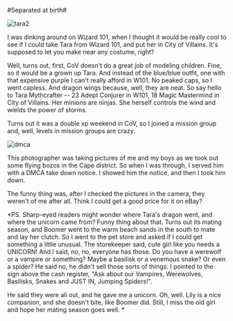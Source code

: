 #Separated at birth#

![](http://westkarana.com/wp-content/uploads/2008/07/tara2.jpg "tara2")

I was dinking around on Wizard 101, when I thought it would be really cool to see if I could take Tara from Wizard 101, and put her in City of Villains. It's supposed to let you make near any costume, right?

Well, turns out, first, CoV doesn't do a great job of modeling children. Fine, so it would be a grown up Tara. And instead of the blue/blue outfit, one with that expensive purple I can't really afford in W101. No peaked caps, so I went capless. And dragon wings because, well, they are neat. So say hello to Tara Mythcrafter -- 23 Adept Conjurer in W101, 18 Magic Mastermind in City of Villains. Her minions are ninjas. She herself controls the wind and wields the power of storms.

Turns out it was a double xp weekend in CoV, so I joined a mission group and, well, levels in mission groups are crazy.

![](http://westkarana.com/wp-content/uploads/2008/07/dmca.jpg "dmca")

This photographer was taking pictures of me and my boys as we took out some flying bozos in the Cape district. So when I was through, I served him with a DMCA take down notice. I showed him the notice, and then I took him down.

The funny thing was, after I checked the pictures in the camera, they weren't of me after all. Think I could get a good price for it on eBay?

*PS. Sharp-eyed readers might wonder where Tara's dragon went, and where the unicorn came from? Funny thing about that. Turns out its mating season, and Boomer went to the warm beach sands in the south to mate and lay her clutch. So I went to the pet store and asked if I could get something a little unusual. The storekeeper said, cute girl like you needs a UNICORN! And I said, no, no, everyone has those. Do you have a werewolf or a vampire or something? Maybe a basilisk or a venemous snake? Or even a spider? He said no, he didn't sell those sorts of things. I pointed to the sign above the cash register, "Ask about our Vampires, Werewolves, Basilisks, Snakes and JUST IN, Jumping Spiders!".

He said they were all out, and he gave me a unicorn. Oh, well. Lily is a nice companion, and she doesn't bite, like Boomer did. Still, I miss the old girl and hope her mating season goes well.
*
